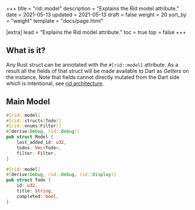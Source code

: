 +++
title = "rid::model"
description = "Explains the Rid model attribute."
date = 2021-05-13
updated = 2021-05-13
draft = false
weight = 20
sort_by = "weight"
template = "docs/page.html"

[extra]
lead = "Explains the Rid model attribute."
toc = true
top = false
+++

## What is it?

Any Rust struct can be annotated with the `#[rid::model]` attribute. As a result all the fields
of that struct will be made available to Dart as _Getters_ on the instance. Note that fields
cannot directly mutated from the Dart side which is intentional, see [rid
architecture](./missing).

## Main Model

```rust
#[rid::model]
#[rid::structs(Todo)]
#[rid::enums(Filter)]
#[derive(Debug, rid::Debug)]
pub struct Model {
    last_added_id: u32,
    todos: Vec<Todo>,
    filter: Filter,
}
```

```rust
#[rid::model]
#[derive(Debug, rid::Debug, rid::Display)]
pub struct Todo {
    id: u32,
    title: String,
    completed: bool,
}
```

